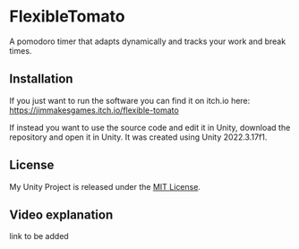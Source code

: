 # FlexibleTomato

A pomodoro timer that adapts dynamically and tracks your work and break times.

## Installation

If you just want to run the software you can find it on itch.io here:
https://jimmakesgames.itch.io/flexible-tomato

If instead you want to use the source code and edit it in Unity, download the repository and open it in Unity. It was created using Unity 2022.3.17f1.

## License

My Unity Project is released under the [MIT License](LICENSE).

## Video explanation
link to be added
